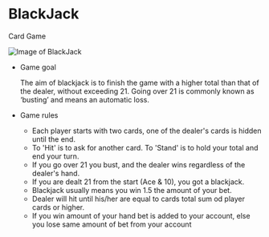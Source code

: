 <!--  Play around with https://github.com/adam-p/markdown-here/wiki/Markdown-Cheatsheet -->
#  **BlackJack**
Card Game

![Image of BlackJack](https://thumbor.forbes.com/thumbor/960x0/https%3A%2F%2Fspecials-images.forbesimg.com%2Fdam%2Fimageserve%2F1051931270%2F960x0.jpg%3Ffit%3Dscale)

* Game goal

    The aim of blackjack is to finish the game with a higher total than that of the dealer, without exceeding 21. Going over 21 is commonly known as ‘busting’ and means an automatic     loss.

* Game rules
  - Each player starts with two cards, one of the dealer's cards is hidden until the end.
  - To 'Hit' is to ask for another card. To 'Stand' is to hold your total and end your turn.
  - If you go over 21 you bust, and the dealer wins regardless of the dealer's hand.
  - If you are dealt 21 from the start (Ace & 10), you got a blackjack.
  - Blackjack usually means you win 1.5 the amount of your bet.
  - Dealer will hit until his/her are equal to cards total sum od player cards or higher.
  - If you win amount of your hand bet is added to your account, else you lose same amount of bet from your account
    
    
   
   
   

